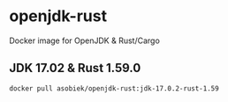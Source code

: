 # openjdk-rust
Docker image for OpenJDK & Rust/Cargo

## JDK 17.02 & Rust 1.59.0
```shell
docker pull asobiek/openjdk-rust:jdk-17.0.2-rust-1.59
```